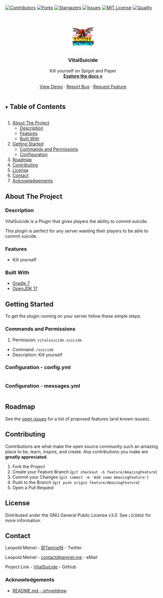 <!-- PROJECT SHIELDS -->
[![Contributors][contributors-shield]][contributors-url]
[![Forks][forks-shield]][forks-url]
[![Stargazers][stars-shield]][stars-url]
[![Issues][issues-shield]][issues-url]
[![MIT License][license-shield]][license-url]
[![Quality][quality-shield]][quality-url]

<!-- PROJECT LOGO -->
<!--suppress ALL -->
<br />
<p align="center">
  <a href="https://github.com/TamrielNetwork/VitalSuicide">
    <img src="images/logo.png" alt="Logo" width="80" height="80">
  </a>

<h3 align="center">VitalSuicide</h3>

  <p align="center">
    Kill yourself on Spigot and Paper
    <br />
    <a href="https://github.com/TamrielNetwork/VitalSuicide"><strong>Explore the docs »</strong></a>
    <br />
    <br />
    <a href="https://github.com/TamrielNetwork/VitalSuicide">View Demo</a>
    ·
    <a href="https://github.com/TamrielNetwork/VitalSuicide/issues">Report Bug</a>
    ·
    <a href="https://github.com/TamrielNetwork/VitalSuicide/issues">Request Feature</a>
  </p>

<!-- TABLE OF CONTENTS -->
<details open="open">
  <summary><h2 style="display: inline-block">Table of Contents</h2></summary>
  <ol>
    <li>
      <a href="#about-the-project">About The Project</a>
      <ul>
        <li><a href="#description">Description</a></li>
        <li><a href="#features">Features</a></li>
        <li><a href="#built-with">Built With</a></li>
      </ul>
    </li>
    <li>
      <a href="#getting-started">Getting Started</a>
      <ul>
        <li><a href="#commands-and-permissions">Commands and Permissions</a></li>
        <li><a href="#configuration">Configuration</a></li>
      </ul>
    </li>
    <li><a href="#roadmap">Roadmap</a></li>
    <li><a href="#contributing">Contributing</a></li>
    <li><a href="#license">License</a></li>
    <li><a href="#contact">Contact</a></li>
    <li><a href="#acknowledgements">Acknowledgements</a></li>
  </ol>
</details>

<!-- ABOUT THE PROJECT -->

## About The Project

### Description

VitalSuicide is a Plugin that gives players the ability to commit suicide.

This plugin is perfect for any server wanting their players to be able to commit suicide.

### Features

* Kill yourself

### Built With

* [Gradle 7](https://docs.gradle.org/7.4/release-notes.html)
* [OpenJDK 17](https://openjdk.java.net/projects/jdk/17/)

<!-- GETTING STARTED -->

## Getting Started

To get the plugin running on your server follow these simple steps.

### Commands and Permissions

1. Permission: `vitalsuicide.suicide`

* Command: `/suicide`
* Description: Kill yourself

### Configuration - config.yml

```
```

### Configuration - messages.yml

```
```

<!-- ROADMAP -->

## Roadmap

See the [open issues](https://github.com/TamrielNetwork/VitalSuicide/issues) for a list of proposed features (and known
issues).

<!-- CONTRIBUTING -->

## Contributing

Contributions are what make the open source community such an amazing place to be, learn, inspire, and create. Any
contributions you make are **greatly appreciated**.

1. Fork the Project
2. Create your Feature Branch (`git checkout -b feature/AmazingFeature`)
3. Commit your Changes (`git commit -m 'Add some AmazingFeature'`)
4. Push to the Branch (`git push origin feature/AmazingFeature`)
5. Open a Pull Request

<!-- LICENSE -->

## License

Distributed under the GNU General Public License v3.0. See `LICENSE` for more information.

<!-- CONTACT -->

## Contact

Leopold Meinel - [@TamrielN](https://twitter.com/TamrielN) - Twitter

Leopold Meinel - [contact@tamriel.me](mailto:contact@tamriel.me) - eMail

Project Link - [VitalSuicide](https://github.com/TamrielNetwork/VitalSuicide) - GitHub

<!-- ACKNOWLEDGEMENTS -->

### Acknowledgements

* [README.md - othneildrew](https://github.com/othneildrew/Best-README-Template)

<!-- MARKDOWN LINKS & IMAGES -->

[contributors-shield]: https://img.shields.io/github/contributors-anon/TamrielNetwork/VitalSuicide?style=for-the-badge

[contributors-url]: https://github.com/TamrielNetwork/VitalSuicide/graphs/contributors

[forks-shield]: https://img.shields.io/github/forks/TamrielNetwork/VitalSuicide?label=Forks&style=for-the-badge

[forks-url]: https://github.com/TamrielNetwork/VitalSuicide/network/members

[stars-shield]: https://img.shields.io/github/stars/TamrielNetwork/VitalSuicide?style=for-the-badge

[stars-url]: https://github.com/TamrielNetwork/VitalSuicide/stargazers

[issues-shield]: https://img.shields.io/github/issues/TamrielNetwork/VitalSuicide?style=for-the-badge

[issues-url]: https://github.com/TamrielNetwork/VitalSuicide/issues

[license-shield]: https://img.shields.io/github/license/TamrielNetwork/VitalSuicide?style=for-the-badge

[license-url]: https://github.com/TamrielNetwork/VitalSuicide/blob/main/LICENSE

[quality-shield]: https://img.shields.io/codefactor/grade/github/TamrielNetwork/VitalSuicide?style=for-the-badge

[quality-url]: https://www.codefactor.io/repository/github/TamrielNetwork/VitalSuicide
